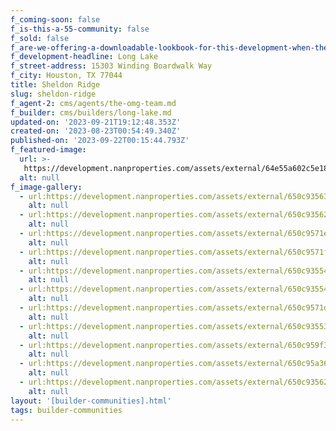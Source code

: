 ```yaml
---
f_coming-soon: false
f_is-this-a-55-community: false
f_sold: false
f_are-we-offering-a-downloadable-lookbook-for-this-development-when-they-submit-their-contact-info: false
f_development-headline: Long Lake
f_street-address: 15303 Winding Boardwalk Way
f_city: Houston, TX 77044
title: Sheldon Ridge
slug: sheldon-ridge
f_agent-2: cms/agents/the-omg-team.md
f_builder: cms/builders/long-lake.md
updated-on: '2023-09-21T19:12:48.353Z'
created-on: '2023-08-23T00:54:49.340Z'
published-on: '2023-09-22T00:15:44.793Z'
f_featured-image:
  url: >-
   https://development.nanproperties.com/assets/external/64e55a602c5e18cbf296b44c_new-homes-community-sheldon-ridge.webp
  alt: null
f_image-gallery:
  - url:https://development.nanproperties.com/assets/external/650c93563ce8477d42032a5b_1-web-or-mls-dsc01418-edit.jpg
    alt: null
  - url:https://development.nanproperties.com/assets/external/650c935627e58d54bef1c660_1-web-or-mls-dsc02663-edit.jpg
    alt: null
  - url:https://development.nanproperties.com/assets/external/650c9571e5a0308484e9e74b_1-web-or-mls-dsc08690-edit.jpg
    alt: null
  - url:https://development.nanproperties.com/assets/external/650c9571f08918d28edd93f2_2-web-or-mls-dsc08630-edit.jpg
    alt: null
  - url:https://development.nanproperties.com/assets/external/650c93554a8ae05f6eef39ff_2-web-or-mls-dsc08670-edit.jpg
    alt: null
  - url:https://development.nanproperties.com/assets/external/650c93554a8ae05f6eef39f0_3-web-or-mls-dsc01495-edit.jpg
    alt: null
  - url:https://development.nanproperties.com/assets/external/650c9571d3ea7bdb3db03af2_6-web-or-mls-dsc01515-edit.jpg
    alt: null
  - url:https://development.nanproperties.com/assets/external/650c93553bd4b3da4e64c1c4_8-web-or-mls-dsc01573.jpg
    alt: null
  - url:https://development.nanproperties.com/assets/external/650c959f31115d344130e46c_16-web-or-mls-dsc01695-edit.jpg
    alt: null
  - url:https://development.nanproperties.com/assets/external/650c95a369858580b89a3f1a_14-web-or-mls-dsc01665.jpg
    alt: null
  - url:https://development.nanproperties.com/assets/external/650c935627e58d54bef1c660_1-web-or-mls-dsc02663-edit.jpg
    alt: null
layout: '[builder-communities].html'
tags: builder-communities
---
```




